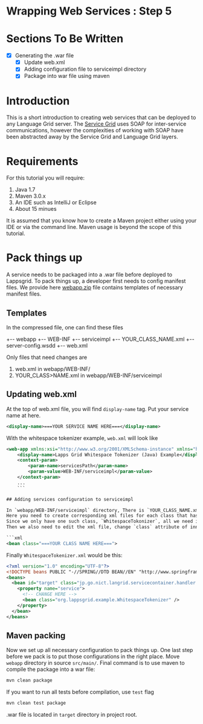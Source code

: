 Wrapping Web Services : Step 5
=====================

# Sections To Be Written

 - [x] Generating the .war file
     - [x] Update web.xml
     - [x] Adding configuration file to serviceimpl directory
     - [x] Package into war file using maven

# Introduction

This is a short introduction to creating web services that can be deployed to
any Language Grid server.  The [Service Grid](http://servicegrid.net/en/index.html) uses
SOAP for inter-service communications, however the complexities of working with SOAP
have been abstracted away by the Service Grid and Language Grid layers.

# Requirements

For this tutorial you will require:

1. Java 1.7
1. Maven 3.0.x
1. An IDE such as IntelliJ or Eclipse
1. About 15 minues

It is assumed that you know how to create a Maven project either using your IDE or via the command line.  Maven usage is beyond the scope of this tutorial.

# Pack things up

A service needs to be packaged into a .war file before deployed to Lappsgrid. 
To pack things up, a developer first needs to config manifest files.
We provide here [webapp.zip](https://github.com/lapps/org.lappsgrid.example.java.whitespacetokenizer/blob/Step5-Packaing/webapp.zip)
 file contains templates of necessary manifest files.

## Templates

In the compressed file, one can find these files

+-- webapp
    +-- WEB-INF
        +-- serviceimpl
            +-- YOUR_CLASS_NAME.xml
        +-- server-config.wsdd
        +-- web.xml

Only files that need changes are 

1. web.xml in webapp/WEB-INF/
1. YOUR_CLASS>NAME.xml in webapp/WEB-INF/serviceimpl

## Updating web.xml

At the top of web.xml file, you will find `display-name` tag. Put your service name at here.

```xml
<display-name>===YOUR SERVICE NAME HERE===</display-name>
```

With the whitespace tokenizer example, `web.xml` will look like

```xml
<web-app xmlns:xsi="http://www.w3.org/2001/XMLSchema-instance" xmlns="http://java.sun.com/xml/ns/javaee" xmlns:web="http://java.sun.com/xml/ns/javaee/web-app_2_5.xsd" xsi:schemaLocation="http://java.sun.com/xml/ns/javaee http://java.sun.com/xml/ns/javaee/web-app_2_5.xsd" id="WebApp_ID" version="2.5">
    <display-name>Lapps Grid Whitespace Tokenizer (Java) Example</display-name>
    <context-param>
        <param-name>servicesPath</param-name>
        <param-value>WEB-INF/serviceimpl</param-value>
    </context-param>
    ...
    ```

## Adding services configuration to serviceimpl

In `webapp/WEB-INF/serviceimpl` directory, There is `YOUR_CLASS_NAME.xml`. 
Here you need to create corresponding xml files for each class that has `execute()` and `getMetadata()` methods.
Since we only have one such class, `WhitespaceTokonizer`, all we need is `WhitespaceTokenizer.xml`.
Then we also need to edit the xml file, change `class` attribute of inner `bean` tag

```xml
<bean class="===YOUR CLASS NAME HERE===">
```

Finally `WhitespaceTokenizer.xml` would be this:

```xml
<?xml version="1.0" encoding="UTF-8"?>
<!DOCTYPE beans PUBLIC "-//SPRING//DTD BEAN//EN" "http://www.springframework.org/dtd/spring-beans.dtd">
<beans>
  <bean id="target" class="jp.go.nict.langrid.servicecontainer.handler.TargetServiceFactory" >
    <property name="service">
      <!-- CHANGE HERE -->
      <bean class="org.lappsgrid.example.WhitespaceTokenizer" />
    </property>
  </bean>
</beans>
```

## Maven packing

Now we set up all necessary configuration to pack things up. 
One last step before we pack is to put those configurations in the right place. 
Move `webapp` directory in source `src/main/`.
Final command is to use maven to compile the package into a war file:

```bash
mvn clean package
```

If you want to run all tests before compilation, use `test` flag

```bash
mvn clean test package
```

.war file is located in `target` directory in project root.

